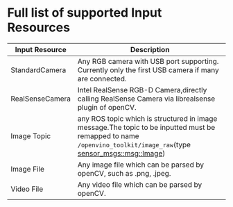 # Full list of supported Input Resources
|Input Resource|Description|
|---|-------------------------------------------|
|StandardCamera|Any RGB camera with USB port supporting. Currently only the first USB camera if many are connected.|
|RealSenseCamera| Intel RealSense RGB-D Camera,directly calling RealSense Camera via librealsense plugin of openCV.|
|Image Topic| any ROS topic which is structured in image message.The topic to be inputted must be remapped to name ```/openvino_toolkit/image_raw```(type [sensor_msgs::msg::Image](https://github.com/ros2/common_interfaces/blob/master/sensor_msgs/msg/Image.msg))|
|Image File| Any image file which can be parsed by openCV, such as .png, .jpeg.|
|Video File| Any video file which can be parsed by openCV.|
